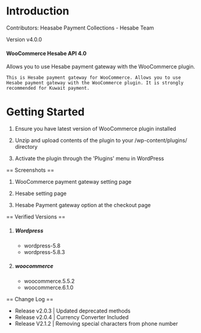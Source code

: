 # Introduction 

Contributors: Heasabe Payment Collections - Hesabe Team

Version v4.0.0

#### WooCommerce Hesabe API 4.0

Allows you to use Hesabe payment gateway with the WooCommerce plugin.

``` This is Hesabe payment gateway for WooCommerce. Allows you to use Hesabe payment gateway with the WooCommerce plugin. It is strongly recommended for Kuwait payment. ```


# Getting Started

1. Ensure you have latest version of WooCommerce plugin installed

2. Unzip and upload contents of the plugin to your /wp-content/plugins/ directory

3. Activate the plugin through the 'Plugins' menu in WordPress


== Screenshots ==

1. WooCommerce payment gateway setting page

2. Hesabe setting page

3. Hesabe Payment gateway option at the checkout page


== Verified Versions ==

1. ##### Wordpress
    - wordpress-5.8
    - wordpress-5.8.3
2. ##### woocommerce
    - woocommerce.5.5.2
    - woocommerce.6.1.0
    
 == Change Log == 
 - Release v2.0.3 | Updated deprecated methods
 - Release v2.0.4 | Currency Converter Included
 - Release V2.1.2 | Removing special characters from phone number


